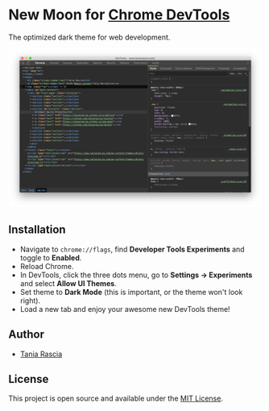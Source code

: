# New Moon for [Chrome DevTools](https://chrome.google.com/webstore/detail/devtools-theme-new-moon/lndddploiofhfpdcoclegenegblkhlfk?hl=en)

The optimized dark theme for web development.

![Screenshot](screenshot.png)

## Installation

- Navigate to `chrome://flags`, find **Developer Tools Experiments** and toggle to **Enabled**.
- Reload Chrome.
- In DevTools, click the three dots menu, go to **Settings -> Experiments** and select **Allow UI Themes**.
- Set theme to **Dark Mode** (this is important, or the theme won't look right).
- Load a new tab and enjoy your awesome new DevTools theme!

## Author

- [Tania Rascia](https://www.taniarascia.com)

## License

This project is open source and available under the [MIT License](LICENSE).
